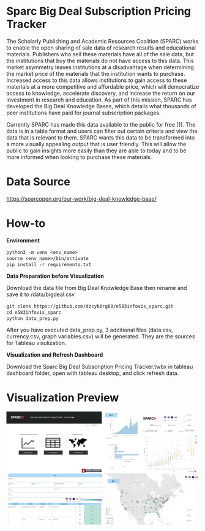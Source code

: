 # Sparc Big Deal Subscription Pricing Tracker
The Scholarly Publishing and Academic Resources Coalition (SPARC) works to enable the open sharing of sale data of research results and educational materials.  Publishers who sell these materials have all of the sale data, but the institutions that buy the materials do not have access to this data.  This market asymmetry leaves institutions at a disadvantage when determining the market price of the materials that the institution wants to purchase.  Increased access to this data allows institutions to gain access to these materials at a more competitive and affordable price, which will democratize access to knowledge, accelerate discovery, and increase the return on our investment in research and education.  As part of this mission, SPARC has developed the Big Deal Knowledge Bases, which details what thousands of peer institutions have paid for journal subscription packages.

Currently SPARC has made this data available to the public for free [1].  The data is in a table format and users can filter out certain criteria and view the data that is relevant to them.  SPARC wants this data to be transformed into a more visually appealing output that is user friendly.  This will allow the public to gain insights more easily than they are able to today and to be more informed when looking to purchase these materials.


# Data Source

https://sparcopen.org/our-work/big-deal-knowledge-base/

# How-to

**Environment**
```
python3 -m venv <env_name>
source <env_name>/bin/activate
pip install -r requirements.txt
```

**Data Preparation before Visualization**

Download the data file from Big Deal Knowledge Base then rename and save it to /data/bigdeal.csv
```
git clone https://github.com/dzcyb0rg68/e583infovis_sparc.git
cd e583infovis_sparc
python data_prep.py
```

After you have executed data_prep.py, 3 additional files (data.csv, currency.csv, graph variables.csv) will be generated. They are the sources for Tableau visulization.  

**Visualization and Refresh Dashboard**

Download the Sparc Big Deal Subscription Pricing Tracker.twbx in tableau dashboard folder, open with tableau desktop, and click refresh data. 

# Visualization Preview
![alt text](https://github.com/dzcyb0rg68/e583infovis_sparc/blob/main/tableau%20dashboard/preview/All.png?raw=true)
